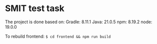 # SMIT test task

The project is done based on:
Gradle: 8.11.1
Java: 21.0.5
npm: 8.19.2
node: 19.0.0

To rebuild frontend:
`$ cd frontend && npm run build`